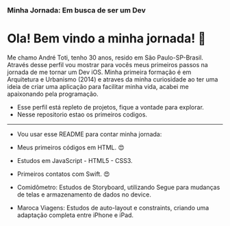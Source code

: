 <div id="header" aling="center"> 

### Minha Jornada: Em busca de ser um Dev

# Ola! Bem vindo a minha jornada! :wave:

</div>

Me chamo André Toti, tenho 30 anos, resido em São Paulo-SP-Brasil. Através desse perfil vou mostrar para vocês meus primeiros passos na jornada de me tornar um Dev iOS. Minha primeira formação é em Arquitetura e Urbanismo (2014) e atraves da minha curiosidade ao ter uma ideia de criar uma aplicação para facilitar minha vida, acabei me apaixonando pela programação.

- Esse perfil está repleto de projetos, fique a vontade para explorar.
- Nesse repositorio estao os primeiros codigos.

---

- Vou usar esse README para contar minha jornada:

- Meus primeiros códigos em HTML. :heart_eyes:
- Estudos em JavaScript - HTML5 - CSS3.
- Primeiros contatos com Swift. :heart_eyes:
- Comidômetro: Estudos de Storyboard, utilizando Segue para mudanças de telas e armazenamento de dados no device.
- Maroca Viagens: Estudos de auto-layout e constraints, criando uma adaptação completa entre iPhone e iPad. 

